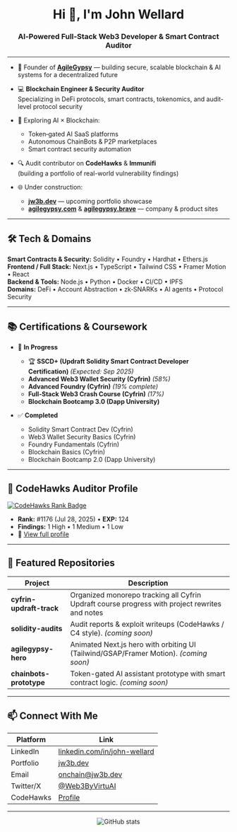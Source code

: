 <h1 align="center">Hi 👋, I'm John Wellard</h1>
<h3 align="center">AI‑Powered Full‑Stack Web3 Developer & Smart Contract Auditor</h3>

---

- 🚀 Founder of **[AgileGypsy](https://agilegypsy.com)** — building secure, scalable blockchain & AI systems for a decentralized future
- 💻 **Blockchain Engineer & Security Auditor**  
  Specializing in DeFi protocols, smart contracts, tokenomics, and audit-level protocol security

- 🧠 Exploring AI × Blockchain:  
  - Token‑gated AI SaaS platforms  
  - Autonomous ChainBots & P2P marketplaces  
  - Smart contract security automation

- 🔍 Audit contributor on **CodeHawks** & **Immunifi**  
  (building a portfolio of real-world vulnerability findings)

- 🌐 Under construction:  
  - **[jw3b.dev](https://jw3b.dev)** — upcoming portfolio showcase  
  - **[agilegypsy.com](https://agilegypsy.com)** & **[agilegypsy.brave](https://agilegypsy.brave)** — company & product sites

---

## 🛠️ Tech & Domains
**Smart Contracts & Security:** Solidity • Foundry • Hardhat • Ethers.js 
**Frontend / Full Stack:** Next.js • TypeScript • Tailwind CSS • Framer Motion • React  
**Backend & Tools:** Node.js • Python • Docker • CI/CD • IPFS  
**Domains:** DeFi • Account Abstraction • zk‑SNARKs • AI agents • Protocol Security

---

## 📚 Certifications & Coursework

- 🚀 **In Progress**  
  - 🏆 **SSCD+ (Updraft Solidity Smart Contract Developer Certification)** _(Expected: Sep 2025)_  
  - **Advanced Web3 Wallet Security (Cyfrin)** *(58%)*  
  - **Advanced Foundry (Cyfrin)** *(19% complete)*  
  - **Full‑Stack Web3 Crash Course (Cyfrin)** *(17%)*  
  - **Blockchain Bootcamp 3.0 (Dapp University)**  

- ✅ **Completed**  
  - Solidity Smart Contract Dev (Cyfrin)  
  - Web3 Wallet Security Basics (Cyfrin)  
  - Foundry Fundamentals (Cyfrin)  
  - Blockchain Basics (Cyfrin)  
  - Blockchain Bootcamp 2.0 (Dapp University)  

---

## 🦅 CodeHawks Auditor Profile  
[![CodeHawks Rank Badge](https://img.shields.io/badge/CodeHawks-Rank%20%231176-blue)](https://codehawks.cyfrin.io)  
- **Rank:** #1176 (Jul 28, 2025) • **EXP:** 124  
- **Findings:** 1 High • 1 Medium • 1 Low  
- 🔗 [View full profile](https://codehawks.cyfrin.io)

---

## 💼 Featured Repositories

| Project | Description |
|--------|-------------|
| **cyfrin-updraft-track** | Organized monorepo tracking all Cyfrin Updraft course progress with project rewrites and notes |
| **solidity-audits** | Audit reports & exploit writeups (CodeHawks / C4 style). *(coming soon)* |
| **agilegypsy-hero** | Animated Next.js hero with orbiting UI (Tailwind/GSAP/Framer Motion). *(coming soon)* |
| **chainbots-prototype** | Token-gated AI assistant prototype with smart contract logic. *(coming soon)* |

---

## 📫 Connect With Me  
| Platform | Link |
|----------|------|
| LinkedIn | [linkedin.com/in/john-wellard](https://www.linkedin.com/in/john-wellard/) |
| Portfolio | [jw3b.dev](https://jw3b.dev) |
| Email | onchain@jw3b.dev |
| Twitter/X | [@Web3ByVirtuAI](https://twitter.com/web3byvirtuAi) |
| CodeHawks | [Profile](https://codehawks.cyfrin.io) |

---

<div align="center">
  <img src="https://github-readme-stats.vercel.app/api?username=Web3ByVirtuAI&amp;show_icons=true&amp;theme=radical" alt="GitHub stats"/>
</div>
